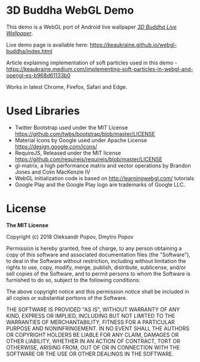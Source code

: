 # 3D Buddha WebGL Demo

This demo is a WebGL port of Android live wallpaper *[3D Buddha Live Wallpaper](https://play.google.com/store/apps/details?id=org.androidworks.livewallpaperbuddha)*.

Live demo page is available here: https://keaukraine.github.io/webgl-buddha/index.html

Article explaining implementation of soft particles used in this demo - https://keaukraine.medium.com/implementing-soft-particles-in-webgl-and-opengl-es-b968d61133b0

Works in latest Chrome, Firefox, Safari and Edge.

# Used Libraries

* Twitter Bootstrap used under the MIT License https://github.com/twbs/bootstrap/blob/master/LICENSE
* Material Icons by Google used under Apache License https://design.google.com/icons/
* RequireJS, Released under the  MIT license https://github.com/requirejs/requirejs/blob/master/LICENSE
* gl-matrix, a high performance matrix and vector operations by Brandon Jones and Colin MacKenzie IV
* WebGL initialization code is based on http://learningwebgl.com/ tutorials
* Google Play and the Google Play logo are trademarks of Google LLC.

# License

**The MIT License**

Copyright (c) 2018 Oleksandr Popov, Dmytro Popov

Permission is hereby granted, free of charge, to any person obtaining a copy of this software and associated documentation files (the "Software"), to deal in the Software without restriction, including without limitation the rights to use, copy, modify, merge, publish, distribute, sublicense, and/or sell copies of the Software, and to permit persons to whom the Software is furnished to do so, subject to the following conditions:

The above copyright notice and this permission notice shall be included in all copies or substantial portions of the Software.

THE SOFTWARE IS PROVIDED "AS IS", WITHOUT WARRANTY OF ANY KIND, EXPRESS OR IMPLIED, INCLUDING BUT NOT LIMITED TO THE WARRANTIES OF MERCHANTABILITY, FITNESS FOR A PARTICULAR PURPOSE AND NONINFRINGEMENT. IN NO EVENT SHALL THE AUTHORS OR COPYRIGHT HOLDERS BE LIABLE FOR ANY CLAIM, DAMAGES OR OTHER LIABILITY, WHETHER IN AN ACTION OF CONTRACT, TORT OR OTHERWISE, ARISING FROM, OUT OF OR IN CONNECTION WITH THE SOFTWARE OR THE USE OR OTHER DEALINGS IN THE SOFTWARE.
